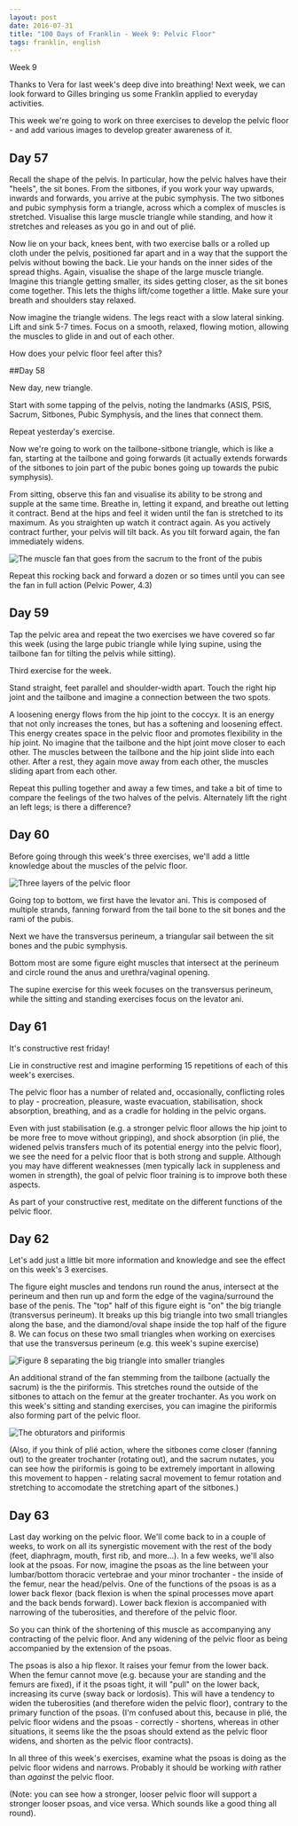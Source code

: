 ```yaml
---
layout: post
date: 2016-07-31
title: "100 Days of Franklin - Week 9: Pelvic Floor"
tags: franklin, english
---
```


Week 9

Thanks to Vera for last week's deep dive into breathing! Next week, we can look forward to Gilles bringing us some Franklin applied to everyday activities.

This week we're going to work on three exercises to develop the pelvic floor - and add various images to develop greater awareness of it.

## Day 57 

Recall the shape of the pelvis. In particular, how the pelvic halves have their "heels", the sit bones. From the sitbones, if you work your way upwards, inwards and forwards, you arrive at the pubic symphysis. The two sitbones and pubic symphysis form a triangle, across which a complex of muscles is stretched. Visualise this large muscle triangle while standing, and how it stretches and releases as you go in and out of plié.

Now lie on your back, knees bent, with two exercise balls or a rolled up cloth under the pelvis, positioned far apart and in a way that the support the pelvis without bowing the back. Lie your hands on the inner sides of the spread thighs. Again, visualise the shape of the large muscle triangle. Imagine this triangle getting smaller, its sides getting closer, as the sit bones come together. This lets the thighs lift/come together a little. Make sure your breath and shoulders stay relaxed.

Now imagine the triangle widens. The legs react with a slow lateral sinking. Lift and sink 5-7 times. Focus on a smooth, relaxed, flowing motion, allowing the muscles to glide in and out of each other.

How does your pelvic floor feel after this?

##Day 58

New day, new triangle. 

Start with some tapping of the pelvis, noting the landmarks (ASIS, PSIS, Sacrum, Sitbones, Pubic Symphysis, and the lines that connect them.

Repeat yesterday's exercise.

Now we're going to work on the tailbone-sitbone triangle, which is like a fan, starting at the tailbone and going forwards (it actually extends forwards of the sitbones to join part of the pubic bones going up towards the pubic symphysis).

From sitting, observe this fan and visualise its ability to be strong and supple at the same time. Breathe in, letting it expand, and breathe out letting it contract. Bend at the hips and feel it widen until the fan is stretched to its maximum. As you straighten up watch it contract again. As you actively contract further, your pelvis will tilt back. As you tilt forward again, the fan immediately widens.

![The muscle fan that goes from the sacrum to the front of the pubis](/images/pelvic-floor-fan.png)

Repeat this rocking back and forward a dozen or so times until you can see the fan in full action (Pelvic Power, 4.3)

## Day 59

Tap the pelvic area and repeat the two exercises we have covered so far this week (using the large pubic triangle while lying supine, using the tailbone fan for tilting the pelvis while sitting).

Third exercise for the week. 

Stand straight, feet parallel and shoulder-width apart. Touch the right hip joint and the tailbone and imagine a connection between the two spots.

A loosening energy flows from the hip joint to the coccyx. It is an energy that not only increases the tones, but has a softening and loosening effect. This energy creates space in the pelvic floor and promotes flexibility in the hip joint. No imagine that the tailbone and the hipt joint move closer to each other. The muscles between the tailbone and the hip joint slide into each other. After a rest, they again move away from each other, the muscles sliding apart from each other.

Repeat this pulling together and away a few times, and take a bit of time to compare the feelings of the two halves of the pelvis. Alternately lift the right an left legs; is there a difference?

## Day 60

Before going through this week's three exercises, we'll add a little knowledge about the muscles of the pelvic floor. 

![Three layers of the pelvic floor](/images/pelvic-floor-layers.png)

Going top to bottom, we first have the levator ani. This is composed of multiple strands, fanning forward from the tail bone to the sit bones and the rami of the pubis. 

Next we have the transversus perineum, a triangular sail between the sit bones and the pubic symphysis. 

Bottom most are some figure eight muscles that intersect at the perineum and circle round the anus and urethra/vaginal opening. 

The supine exercise for this week focuses on the transversus perineum, while the sitting and standing exercises focus on the levator ani. 

## Day 61

It's constructive rest friday!

Lie in constructive rest and imagine performing 15 repetitions of each of this week's exercises.

The pelvic floor has a number of related and, occasionally, conflicting roles to play - procreation, pleasure, waste evacuation, stabilisation, shock absorption, breathing, and as a cradle for holding in the pelvic organs.

Even with just stabilisation (e.g. a stronger pelvic floor allows the hip joint to be more free to move without gripping), and shock absorption (in plié, the widened pelvis transfers much of its potential energy into the pelvic floor), we see the need for a pelvic floor that is both strong and supple. Although you may have different weaknesses (men typically lack in suppleness and women in strength), the goal of pelvic floor training is to improve both these aspects. 

As part of your constructive rest, meditate on the different functions of the pelvic floor.

## Day 62

Let's add just a little bit more information and knowledge and see the effect on this week's 3 exercises.

The figure eight muscles and tendons run round the anus, intersect at the perineum and then run up and form the edge of the vagina/surround the base of the penis. The "top" half of this figure eight is "on" the big triangle (transversus perineum). It breaks up this big triangle into two small triangles along the base, and the diamond/oval shape inside the top half of the figure 8. We can focus on these two small triangles when working on exercises that use the transversus perineum (e.g. this week's supine exercise)

![Figure 8 separating the big triangle into smaller triangles](/images/pelvic-floor-8.png)

An additional strand of the fan stemming from the tailbone (actually the sacrum) is the the piriformis. This stretches round the outside of the sitbones to attach on the femur at the greater trochanter. As you work on this week's sitting and standing exercises, you can imagine the piriformis also forming part of the pelvic floor. 

![The obturators and piriformis](/images/obturators-piriformis.png)

(Also, if you think of plié action, where the sitbones come closer (fanning out) to the greater trochanter (rotating out), and the sacrum nutates, you can see how the piriformis is going to be extremely important in allowing this movement to happen - relating sacral movement to femur rotation and stretching to accomodate the stretching apart of the sitbones.)

## Day 63

Last day working on the pelvic floor. We'll come back to in a couple of weeks, to work on all its synergistic movement with the rest of the body (feet, diaphragm, mouth, first rib, and more...). In a few weeks, we'll also look at the psoas. For now, imagine the psoas as the line between your lumbar/bottom thoracic vertebrae and your minor trochanter - the inside of the femur, near the head/pelvis. One of the functions of the psoas is as a lower back flexor (back flexion is when the spinal processes move apart and the back bends forward). Lower back flexion is accompanied with narrowing of the tuberosities, and therefore of the pelvic floor.

So you can think of the shortening of this muscle as accompanying any contracting of the pelvic floor. And any widening of the pelvic floor as being accompanied by the extension of the psoas.

The psoas is also a hip flexor. It raises your femur from the lower back. When the femur cannot move (e.g. because your are standing and the femurs are fixed), if it the psoas tight, it will "pull" on the lower back, increasing its curve (sway back or lordosis). This will have a tendency to widen the tuberosities (and therefore widen the pelvic floor), contrary to the primary function of the psoas. (I'm confused about this, because in plié, the pelvic floor widens and the psoas - correctly - shortens, whereas in other situations, it seems like the the psoas should extend as the pelvic floor widens, and shorten as the pelvic floor contracts).

In all three of this week's exercises, examine what the psoas is doing as the pelvic floor widens and narrows. Probably it should be working *with* rather than *against* the pelvic floor.

(Note: you can see how a stronger, looser pelvic floor will support a stronger looser psoas, and vice versa. Which sounds like a good thing all round).
